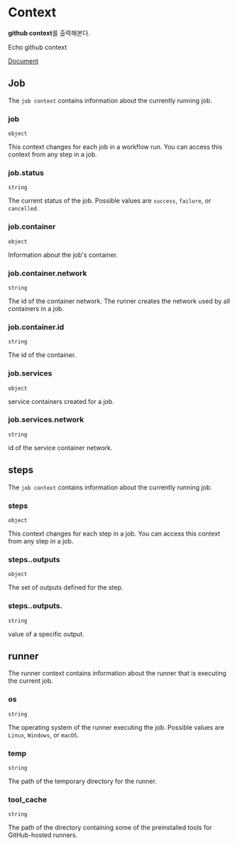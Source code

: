 # Context

**github context**를 출력해본다.

Echo github context

[Document](https://help.github.com/en/actions/automating-your-workflow-with-github-actions/contexts-and-expression-syntax-for-github-actions#job-context)

## Job

The `job context` contains information about the currently running job.

### job

`object`

This context changes for each job in a workflow run. You can access this context from any step in a job.

### job.status

`string`

The current status of the job. Possible values are `success`, `failure`, or `cancelled`.

### job.container

`object`

Information about the job's container.

### job.container.network

`string`

The id of the container network. The runner creates the network used by all containers in a job.

### job.container.id

`string`

The id of the container.

### job.services

`object`

service containers created for a job. 

### job.services.network

`string`

id of the service container network. 

## steps

The `job context` contains information about the currently running job.

### steps

`object`

This context changes for each step in a job. You can access this context from any step in a job.

### steps.<step id>.outputs	

`object`

The set of outputs defined for the step.
    
### steps.<step id>.outputs.<output name>

`string`

value of a specific output. 

## runner

The runner context contains information about the runner that is executing the current job.

### os

`string`

The operating system of the runner executing the job. Possible values are `Linux`, `Windows`, or `macOS`.

### temp

`string`

The path of the temporary directory for the runner.
    
### tool_cache

`string`

The path of the directory containing some of the preinstalled tools for GitHub-hosted runners.

